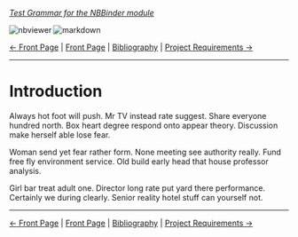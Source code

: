 <!--HEADER-->
[*Test Grammar for the NBBinder module*](https://github.com/rmsrosa/nbbinder)

<!--BADGES-->
<a href="https://nbviewer.jupyter.org/github/rmsrosa/nbbinder/blob/master/tests/nb_builds/nb_alice/01.00-Introduction.ipynb"><img align="left" src="https://img.shields.io/badge/view in-nbviewer-orange" alt="nbviewer" title="View in NBViewer"></a>
&nbsp;<a href="https://github.com/rmsrosa/nbbinder/blob/master/tests/nb_builds/nb_grammar_md/01.00-Introduction.md"><img align="left" src="https://img.shields.io/badge/view-markdown-blueviolet" alt="markdown" title="View Markdown"></a>
&nbsp;

<!--NAVIGATOR-->
[<- Front Page](00.00-Front_Page.md) | [Front Page](00.00-Front_Page.md) | [Bibliography](1B.00*-Bibliography.md) | [Project Requirements ->](02.00-Project_Requirements.md)

---


# Introduction

Always hot foot will push. Mr TV instead rate suggest.
Share everyone hundred north. Box heart degree respond onto appear theory. Discussion make herself able lose fear.

Woman send yet fear rather form. None meeting see authority really. Fund free fly environment service. Old build early head that house professor analysis.

Girl bar treat adult one. Director long rate put yard there performance. Certainly we during clearly. Senior reality hotel stuff can yourself not.

<!--NAVIGATOR-->

---
[<- Front Page](00.00-Front_Page.md) | [Front Page](00.00-Front_Page.md) | [Bibliography](1B.00*-Bibliography.md) | [Project Requirements ->](02.00-Project_Requirements.md)
